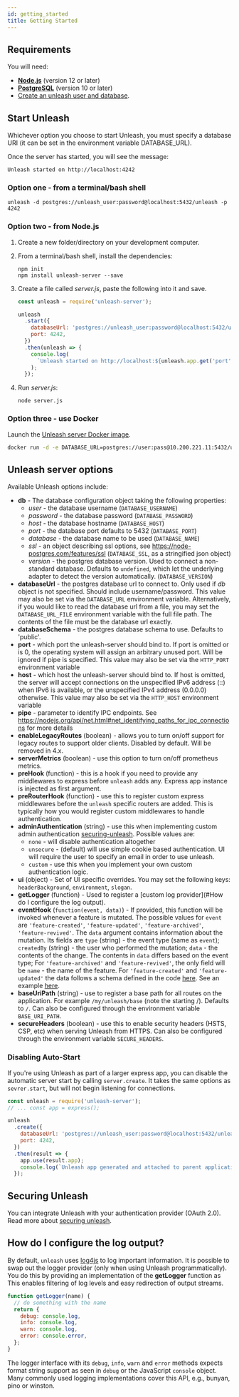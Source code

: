 ```yaml
---
id: getting_started
title: Getting Started
---
```


## Requirements

You will need:

- [**Node.js**](https://nodejs.org/en/download/) (version 12 or later)
- [**PostgreSQL**](https://www.postgresql.org/download/) (version 10 or later)
- [Create an unleash user and database](./developer-guide.md).

## Start Unleash

Whichever option you choose to start Unleash, you must specify a database URI (it can be set in the environment variable DATABASE_URL).

Once the server has started, you will see the message:
```
Unleash started on http://localhost:4242
```

### Option one - from a terminal/bash shell

```npm install unleash-server -g
unleash -d postgres://unleash_user:password@localhost:5432/unleash -p 4242
```

### Option two - from Node.js

1. Create a new folder/directory on your development computer.
2. From a terminal/bash shell, install the dependencies:

    ```
    npm init
    npm install unleash-server --save
    ```

3. Create a file called *server.js*, paste the following into it and save.
    ```js
    const unleash = require('unleash-server');

    unleash
      .start({
        databaseUrl: 'postgres://unleash_user:password@localhost:5432/unleash',
        port: 4242,
      })
      .then(unleash => {
        console.log(
          `Unleash started on http://localhost:${unleash.app.get('port')}`,
        );
      });
    ```

4. Run *server.js*:
    ```
    node server.js
    ```

### Option three - use Docker

Launch the [Unleash server Docker image](https://hub.docker.com/r/unleashorg/unleash-server/).

```sh
docker run -d -e DATABASE_URL=postgres://user:pass@10.200.221.11:5432/unleash unleashorg/unleash-server
```
<!-- The following doesn't seem to fit the 'remit' of Getting started'. it would be a better fit in the developer section of hte documentatio -->
## Unleash server options

Available Unleash options include:

- **db** - The database configuration object taking the following properties:
  - _user_ - the database username (`DATABASE_USERNAME`)
  - _password_ - the database password (`DATABASE_PASSWORD`)
  - _host_ - the database hostname (`DATABASE_HOST`)
  - _port_ - the database port defaults to 5432 (`DATABASE_PORT`)
  - _database_ - the database name to be used (`DATABASE_NAME`)
  - _ssl_ - an object describing ssl options, see https://node-postgres.com/features/ssl (`DATABASE_SSL`, as a stringified json object)
  - _version_ - the postgres database version. Used to connect a non-standard database. Defaults to `undefined`, which let the underlying adapter to detect the version automatically. (`DATABASE_VERSION`)
- **databaseUrl** - the postgres database url to connect to. Only used if _db_ object is not specified. Should include username/password. This value may also be set via the `DATABASE_URL` environment variable. Alternatively, if you would like to read the database url from a file, you may set the `DATABASE_URL_FILE` environment variable with the full file path. The contents of the file must be the database url exactly.
- **databaseSchema** - the postgres database schema to use. Defaults to 'public'.
- **port** - which port the unleash-server should bind to. If port is omitted or is 0, the operating system will assign an arbitrary unused port. Will be ignored if pipe is specified. This value may also be set via the `HTTP_PORT` environment variable
- **host** - which host the unleash-server should bind to. If host is omitted, the server will accept connections on the unspecified IPv6 address (::) when IPv6 is available, or the unspecified IPv4 address (0.0.0.0) otherwise. This value may also be set via the `HTTP_HOST` environment variable
- **pipe** - parameter to identify IPC endpoints. See https://nodejs.org/api/net.html#net_identifying_paths_for_ipc_connections for more details
- **enableLegacyRoutes** (boolean) - allows you to turn on/off support for legacy routes to support older clients. Disabled by default. Will be removed in 4.x.
- **serverMetrics** (boolean) - use this option to turn on/off prometheus metrics.
- **preHook** (function) - this is a hook if you need to provide any middlewares to express before `unleash` adds any. Express app instance is injected as first argument.
- **preRouterHook** (function) - use this to register custom express middlewares before the `unleash` specific routers are added. This is typically how you would register custom middlewares to handle authentication.
- **adminAuthentication** (string) - use this when implementing custom admin authentication [securing-unleash](./securing-unleash.md). Possible values are:
  - `none` - will disable authentication altogether
  - `unsecure` - (default) will use simple cookie based authentication. UI will require the user to specify an email in order to use unleash.
  - `custom` - use this when you implement your own custom authentication logic.
- **ui** (object) - Set of UI specific overrides. You may set the following keys: `headerBackground`, `environment`, `slogan`.
- **getLogger** (function) - Used to register a [custom log provider](#How do I configure the log output).
- **eventHook** (`function(event, data)`) - If provided, this function will be invoked whenever a feature is mutated. The possible values for `event` are `'feature-created'`, `'feature-updated'`, `'feature-archived'`, `'feature-revived'`. The `data` argument contains information about the mutation. Its fields are `type` (string) - the event type (same as `event`); `createdBy` (string) - the user who performed the mutation; `data` - the contents of the change. The contents in `data` differs based on the event type; For `'feature-archived'` and `'feature-revived'`, the only field will be `name` - the name of the feature. For `'feature-created'` and `'feature-updated'` the data follows a schema defined in the code [here](https://github.com/Unleash/unleash/blob/master/lib/routes/admin-api/feature-schema.js#L38-L59). See an example [here](./guides/feature-updates-to-slack.md).
- **baseUriPath** (string) - use to register a base path for all routes on the application. For example `/my/unleash/base` (note the starting /). Defaults to `/`. Can also be configured through the environment variable `BASE_URI_PATH`.
- **secureHeaders** (boolean) - use this to enable security headers (HSTS, CSP, etc) when serving Unleash from HTTPS. Can also be configured through the environment variable `SECURE_HEADERS`.

### Disabling Auto-Start

If you're using Unleash as part of a larger express app, you can disable the automatic server start by calling `server.create`. It takes the same options as `sevrer.start`, but will not begin listening for connections.

```js
const unleash = require('unleash-server');
// ... const app = express();

unleash
  .create({
    databaseUrl: 'postgres://unleash_user:password@localhost:5432/unleash',
    port: 4242,
  })
  .then(result => {
    app.use(result.app);
    console.log(`Unleash app generated and attached to parent application`);
  });
```

## Securing Unleash

You can integrate Unleash with your authentication provider (OAuth 2.0). Read more about [securing unleash](./securing-unleash.md).

## How do I configure the log output?

By default, `unleash` uses [log4js](https://github.com/nomiddlename/log4js-node) to log important information. It is possible to swap out the logger provider (only when using Unleash programmatically). You do this by providing an implementation of the **getLogger** function as This enables filtering of log levels and easy redirection of output streams.

```javascript
function getLogger(name) {
  // do something with the name
  return {
    debug: console.log,
    info: console.log,
    warn: console.log,
    error: console.error,
  };
}
```

The logger interface with its `debug`, `info`, `warn` and `error` methods expects format string support as seen in `debug` or the JavaScript `console` object. Many commonly used logging implementations cover this API, e.g., bunyan, pino or winston.

